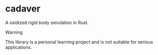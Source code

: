 # cadaver
A oxidized rigid body simulation in Rust.

> [!WARNING]
> This library is a personal learning project and is not suitable for serious applications.
